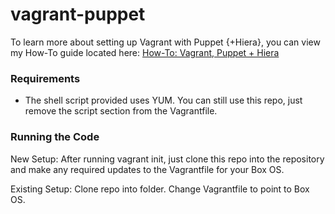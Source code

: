 # vagrant-puppet
To learn more about setting up Vagrant with Puppet {+Hiera}, you can view my How-To guide located here: [How-To: Vagrant, Puppet + Hiera](https://blog.cottoncourtney.com/vagrant/)

### Requirements
* The shell script provided uses YUM. You can still use this repo, just remove the script section from the Vagrantfile.

### Running the Code
New Setup: After running vagrant init, just clone this repo into the repository and make any required updates to the Vagrantfile for your Box OS.

Existing Setup: Clone repo into folder. Change Vagrantfile to point to Box OS.
